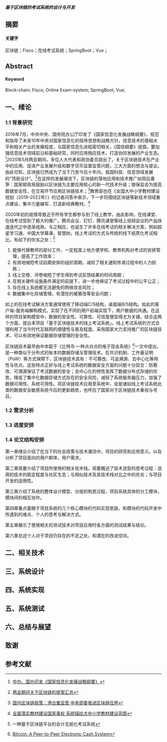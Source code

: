 ***基于区块链的考试系统的设计与开发***

## 摘要

#### 关键字

区块链；Fisco；在线考试系统；SpringBoot；Vue；

## Abstract

#### Keyword

Block-chain; Fisco; Online Exam-system; SpringBoot; Vue;

## 一、绪论

### 1.1 背景研究

2016年7月，中共中央、国务院办公厅印发了《国家信息化发展战略纲要》，规范和指导了未来10年中央对国家信息化的指导思想和战略方针。信息技术的基础水平和相关产业的发展程度，与国家信息化进程密切相关。《国信纲要》提倡，要加强信息技术领域前沿和基础研究，同时应用相应技术，打造协同发展的产业生态。[^1]2020年5月两会期间，多位人大代表和政协委员提出了，关于区块链技术在产业中的应用、促进产业发展升级和数字货币监督监管问题，三大方面的想法与提议。由此可知，区块链已然成为了当下乃至今后十年内，我国科技、信息领域发展的“顶层设计”。[^2]在这样的发展潮流下，区块链的落地应用和技术推广如雨后春笋：国家邮政局鼓励以区块链为主要应用核心的新一代技术升级；银保监会为提高数据安全性，在交易环节应用区块链技术；[^3]教育部也在《全国大中小学教材建设规划（2019-2022年）》的记者问答中表示，下一步将围绕区块链等新技术领域重点建设，集中力量编写、打造新经典教材。[^4]

2020年初的疫情导致近乎所有学生都参与到了线上教学，由此影响，在线课堂、在线考试受到了极大的推广。腾讯会议、钉钉、腾讯课堂等线上视频会议的产品快速迭代之中逐渐成熟。与之相应，也诞生了许多在线考试的相关解决方案，例如超星学习通、中国大学慕课、智慧树。线上考试的方式与传统的线下纸质化考试相比，有如下的优劣之处：[^5]

1. 能够代替教师的部分工作，一定程度上地方便学校、教育机构对考试的安排管理，提高了工作效率；
2. 有效地缩短考试前期安排的组织周期，减轻了相关通知传递过程中的人力损耗；
3. 线上交卷、评卷缩短了学生得到考试反馈结果的时间周期；
4. 在相关硬件设施条件满足的前提下，进一步地保证了考试过程中的公平公正；
5. 存在线上系统都无法避免的网络攻击风险；
6. 数据集中化存储管理，有潜在的被篡改等安全问题；

如上的在线考试解决方案通常使用了移动端C/S结构，桌面端B/S结构。如此的客户端-服务端解构模式，实现了在不同的用户前端实现下，用户数据的共通。在这样的项目架构模型中，数据的安全性、可靠性、可信度便显得尤为关键。结合这两个方面，提出本项目「基于区块链技术的线上考试系统」。线上考试系统的方式合理利用了当今时代互联网的便捷性与普及程度。采用国家大力支持推广的区块链技术，可以有效地保证数据存储管理的安全性。

区块链技术最早由中本聪于《比特币:一种点对点的电子现金系统》[^6]一文中提出，是一种类似于分布式的账本的数据存储与管理技术。在共识机制、工作量证明（PoW）等方式保障下，区块链技术具有：不可篡改、可追溯源、去中心化等特性与优点。这些特点正好与线上考试系统的数据安全方面的问题十分契合：防篡改、可溯源保证了考试数据的安全；去中心化的特性发挥了数据分布式存储的优势，降低了集中化数据存储方式存在的安全风险，减轻了系统服务器压力，加强了数据可用性、系统可用性。将区块链技术应用至系统中，会是诸如线上考试系统此类的数据安全敏感系统今后的更新趋势，也呼应了国家对于区块链技术重视与号召。

### 1.2 需求分析



### 1.3 进度安排

### 1.4 论文结构安排

第一章绪论介绍了在当下的社会政策与技术潮流中，项目的研究和应用意义。以及分析了项目面向的用户群体，用户需求。

第二章简要介绍了项目所使用的相关技术栈，简要概述了技术选型的思考过程：选用的技术的稳定程度与社区生态；与相似技术及其技术栈对比之中的优劣；与项目开发的适用性。

第三章介绍了系统的整体设计模型、分层的构思过程，项目系统具体的分工模块，模块间的相互协作。

第四章重点着眼于项目系统的几个核心模块的代码实现思路，和模块的代码开发中所遇到的难点、个人的思考与解决方式。

第五章展示了使用相关的测试技术对项目应用时各方面的测试结果与结论。

第六章总述个人对于项目仍存在的不足之处，和潜在的改进空间。

## 二、相关技术

## 三、系统设计

## 四、系统实现

## 五、系统测试

## 六、总结与展望

## 致谢

## 参考文献
[^1]: [中办、国办印发《国家信息化发展战略纲要》](http://news.ifeng.com/a/20160727/49673717_0.shtml)

[^2]: [两会期间关于区块链的提案汇总](https://zhuanlan.zhihu.com/p/144446850)

[^3]:[国内区块链政策：港台重监管 中央部委推进区块链应用](http://www.ymcall.com/artinfo/981892070622405583.html)

[^4]:[全面落实教材建设国家事权 系统描绘大中小学教材建设蓝图](http://www.moe.gov.cn/jyb_xwfb/s271/202001/t20200107_414566.html)

[^5]:一种基于区块链平台的会计无纸化考试系统

[^6]:[Bitcoin: A Peer-to-Peer Electronic Cash System](https://bitcoin.org/bitcoin.pdf)

